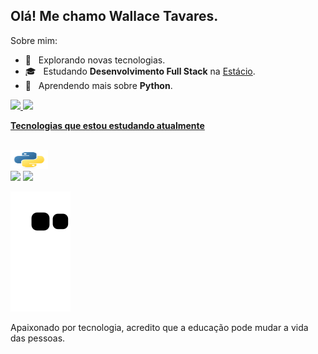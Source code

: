 ## Olá! Me chamo Wallace Tavares.

  Sobre mim: </h3>


- 🤔 &nbsp; Explorando novas tecnologias. 
- 🎓 &nbsp; Estudando **Desenvolvimento Full Stack** na <a href="https://estacio.br/cursos/graduacao/desenvolvimento-full-stack">Estácio</a>.
- 🌱 &nbsp; Aprendendo mais sobre **Python**.



<div align="">
  <a href="https://github.com/Wfelipetm">
  <img height="150" src="https://github-readme-stats.vercel.app/api?username=Wfelipetm&show_icons=True&theme=dracula&include_all_commits=true&count_private=true"/>
  <img height="150" src="https://github-readme-stats.vercel.app/api/top-langs/?username=Wfelipetm&layout=compact&langs_count=7&theme=dracula"/>
</div>
</h3>


  
**Tecnologias que estou estudando atualmente**
  
  

<div style="display: inline_block"><br>
 <img align="" alt="Wallace-Python" height="30" width="60" src="https://raw.githubusercontent.com/devicons/devicon/master/icons/python/python-original.svg">
</div>


<div> 
  <a href = "mailto:wfelipetm@gmail.com"><img src="https://img.shields.io/badge/-Gmail-%23333?style=for-the-badge&logo=gmail&logoColor=white" target="_blank"></a>
  <a href="https://www.linkedin.com/in/wallace-tavares-356897a5/" target="_blank"><img src="https://img.shields.io/badge/-LinkedIn-%230077B5?style=for-the-badge&logo=linkedin&logoColor=white" target="_blank"></a> 
 

 
   
  ![Snake animation](https://github.com/rafaballerini/rafaballerini/blob/output/github-contribution-grid-snake.svg)
 
</div>


Apaixonado por tecnologia, acredito que a educação pode mudar a vida das pessoas.





